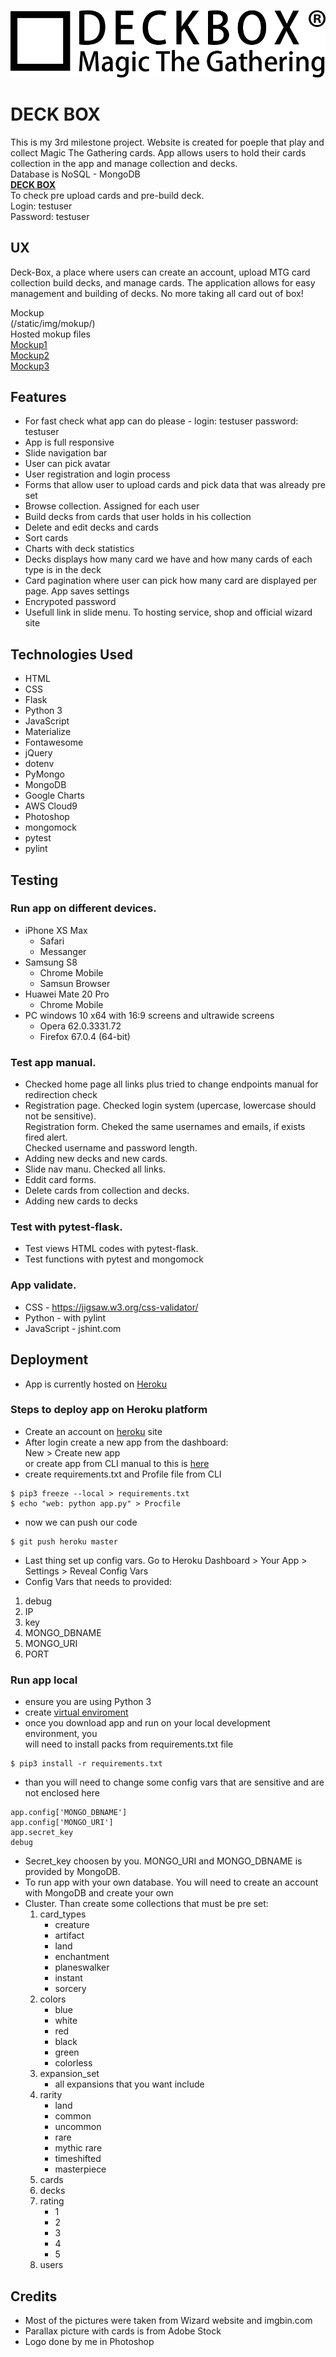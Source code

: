 ![Alt](/static/img/logoblack.png "Deck BOX")

# DECK BOX

This is my 3rd milestone project. Website is created for poeple that play and collect
Magic The Gathering cards. App allows users to hold their cards collection in the app and
manage collection and decks.<br/>
Database is NoSQL - MongoDB<br/>
**[DECK BOX](http://deck-box.herokuapp.com/)**<br/>
To check pre upload cards and pre-build deck.<br/>
Login: testuser<br/>
Password: testuser<br/>

## UX

Deck-Box, a place where users can create an account, upload MTG card collection build decks, 
and manage cards. The application allows for easy management 
and building of decks. No more taking all card out of box!

Mockup<br/>
(/static/img/mokup/)<br/>
Hosted mokup files<br/>
[Mockup1](https://i.ibb.co/NpDqHSb/mokup.jpg)<br/>
[Mockup2](https://i.ibb.co/dcFCVGn/mokup2.jpg)<br/>
[Mockup3](https://i.ibb.co/wKgz6xQ/mokup3.jpg)<br/>

## Features

- For fast check what app can do please - login: testuser password: testuser
- App is full responsive
- Slide navigation bar
- User can pick avatar
- User registration and login process
- Forms that allow user to upload cards and pick data that was already pre set 
- Browse collection. Assigned for each user
- Build decks from cards that user holds in his collection
- Delete and edit decks and cards
- Sort cards
- Charts with deck statistics
- Decks displays how many card we have and how many cards of each type is in the deck
- Card pagination where user can pick how many card are displayed per page. App saves settings
- Encrypoted password
- Usefull link in slide menu. To hosting service, shop and official wizard site

## Technologies Used

- HTML
- CSS
- Flask
- Python 3
- JavaScript
- Materialize
- Fontawesome
- jQuery
- dotenv
- PyMongo
- MongoDB
- Google Charts
- AWS Cloud9
- Photoshop
- mongomock
- pytest
- pylint

## Testing

### Run app on different devices.
- iPhone XS Max
    - Safari
    - Messanger
- Samsung S8
    - Chrome Mobile
    - Samsun Browser
- Huawei Mate 20 Pro
    - Chrome Mobile
- PC windows 10 x64 with 16:9 screens and ultrawide screens
    - Opera 62.0.3331.72
    - Firefox 67.0.4 (64-bit)

### Test app manual. 
- Checked home page all links plus tried to change endpoints manual for redirection check
- Registration page. Checked login system (upercase, lowercase should not be sensitive).<br/>
  Registration form. Cheked the same usernames and emails, if exists fired alert.<br/>
  Checked username and password length. 
- Adding new decks and new cards.
- Slide nav manu. Checked all links.
- Eddit card forms. 
- Delete cards from collection and decks.
- Adding new cards to decks

### Test with pytest-flask.
- Test views HTML codes with pytest-flask.
- Test functions with pytest and mongomock

### App validate.
- CSS - https://jigsaw.w3.org/css-validator/
- Python - with pylint
- JavaScript - jshint.com

## Deployment
- App is currently hosted on [Heroku](http://deck-box.herokuapp.com/)

### Steps to deploy app on Heroku platform
- Create an account on [heroku](https://id.heroku.com/login) site
- After login create a new app from the dashboard:<br/>
    New > Create new app<br/>
or create app from CLI manual to this is [here](https://devcenter.heroku.com/articles/creating-apps)
- create requirements.txt and Profile file from CLI
```
$ pip3 freeze --local > requirements.txt
$ echo "web: python app.py" > Procfile
```
- now we can push our code
```
$ git push heroku master
```
- Last thing set up config vars. Go to Heroku Dashboard > Your App > Settings > Reveal Config Vars<br/>
- Config Vars that needs to provided:
1. debug
2. IP
3. key
4. MONGO_DBNAME
5. MONGO_URI
6. PORT

### Run app local
- ensure you are using Python 3
- create [virtual enviroment](https://docs.python.org/3/tutorial/venv.html)
- once you download app and run on your local development environment, you<br/>
will need to install packs from requirements.txt file 
```
$ pip3 install -r requirements.txt
```
- than you will need to change some config vars that are sensitive and are not enclosed here
```
app.config['MONGO_DBNAME']
app.config['MONGO_URI']
app.secret_key
debug
```
- Secret_key choosen by you. MONGO_URI and MONGO_DBNAME is provided by MongoDB.
- To run app with your own database. You will need to create an account with MongoDB and create your own 
- Cluster. Than create some collections that must be pre set:
  1. card_types
     * creature
     * artifact
     * land
     * enchantment
     * planeswalker
     * instant
     * sorcery
  2. colors
     * blue
     * white
     * red
     * black
     * green
     * colorless
  3. expansion_set
     * all expansions that you want include
  4. rarity
     * land
     * common
     * uncommon
     * rare
     * mythic rare
     * timeshifted
     * masterpiece
  5. cards
  6. decks
  7. rating
     * 1
     * 2
     * 3
     * 4
     * 5
  8. users

## Credits
- Most of the pictures were taken from Wizard website and imgbin.com
- Parallax picture with cards is from Adobe Stock
- Logo done by me in Photoshop

